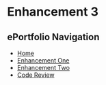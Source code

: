 # Enhancement 3
## ePortfolio Navigation
- [Home](index.md)
- [Enhancement One](enhancement_1.md)
- [Enhancement Two](enhancement_2.md)
- [Code Review](code_review.md)
